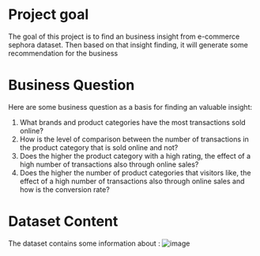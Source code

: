 # Project goal
The goal of this project is to find an business insight from e-commerce sephora dataset. Then based on that insight finding, it will generate some recommendation for the business 

# Business Question 
Here are some business question as a basis for finding an valuable insight:
1. What brands and product categories have the
most transactions sold online?
2. How is the level of comparison between the
number of transactions in the product category
that is sold online and not?
3. Does the higher the product category with a high
rating, the effect of a high number of transactions
also through online sales?
4. Does the higher the number of product categories
that visitors like, the effect of a high number of
transactions also through online sales and how is
the conversion rate?

# Dataset Content
The dataset contains some information about :
![image](https://user-images.githubusercontent.com/86509831/135868962-b96edc07-8f0c-4097-be58-13145cb14763.png)
